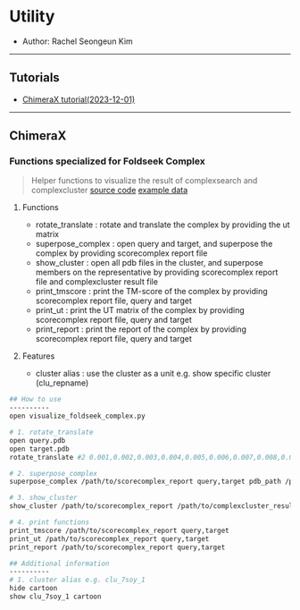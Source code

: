 # Utility
- Author: Rachel Seongeun Kim
--- 

## Tutorials
- [ChimeraX tutorial(2023-12-01)](https://github.com/rachelse/lab_231201)
---

## ChimeraX
### Functions specialized for Foldseek Complex
 > Helper functions to visualize the result of complexsearch and complexcluster
 [source code](./chimerax/visualize_foldseek_complex.py)
 [example data](./chimerax/data/)
1. Functions
   - rotate_translate : rotate and translate the complex by providing the ut matrix
   - superpose_complex : open query and target, and superpose the complex by providing scorecomplex report file
   - show_cluster : open all pdb files in the cluster, and superpose members on the representative by providing scorecomplex report file and complexcluster result file
   - print_tmscore : print the TM-score of the complex by providing scorecomplex report file, query and target
   - print_ut : print the UT matrix of the complex by providing scorecomplex report file, query and target
   - print_report : print the report of the complex by providing scorecomplex report file, query and target

2. Features
   - cluster alias : use the cluster as a unit e.g. show specific cluster (clu_repname)


```sh
## How to use
----------
open visualize_foldseek_complex.py

# 1. rotate_translate
open query.pdb
open target.pdb
rotate_translate #2 0.001,0.002,0.003,0.004,0.005,0.006,0.007,0.008,0.009,100,200,300

# 2. superpose_complex
superpose_complex /path/to/scorecomplex_report query,target pdb_path /path/to/pdb_dir qt_id 1,2

# 3. show_cluster
show_cluster /path/to/scorecomplex_report /path/to/complexcluster_result pdb_path /path/to/pdb

# 4. print functions
print_tmscore /path/to/scorecomplex_report query,target
print_ut /path/to/scorecomplex_report query,target
print_report /path/to/scorecomplex_report query,target

## Additional information
----------
# 1. cluster alias e.g. clu_7soy_1
hide cartoon
show clu_7soy_1 cartoon
```

